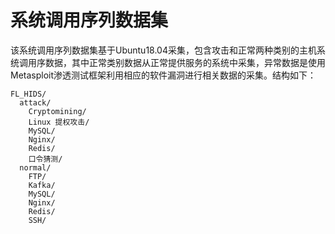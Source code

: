 # 系统调用序列数据集
该系统调用序列数据集基于Ubuntu18.04采集，包含攻击和正常两种类别的主机系统调用序数据，其中正常类别数据从正常提供服务的系统中采集，异常数据是使用Metasploit渗透测试框架利用相应的软件漏洞进行相关数据的采集。结构如下：

    FL_HIDS/
      attack/
        Cryptomining/
        Linux 提权攻击/
        MySQL/
        Nginx/
        Redis/
        口令猜测/
      normal/
        FTP/
        Kafka/
        MySQL/
        Nginx/
        Redis/
        SSH/   
